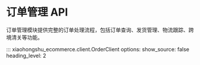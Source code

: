 # 订单管理 API

订单管理模块提供完整的订单处理流程，包括订单查询、发货管理、物流跟踪、跨境清关等功能。

::: xiaohongshu_ecommerce.client.OrderClient
    options:
      show_source: false
      heading_level: 2
